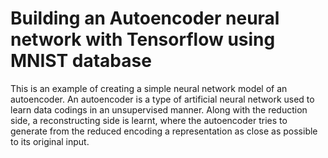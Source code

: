 # Building an Autoencoder neural network with Tensorflow using MNIST database

This is an example of creating a simple neural network model of an autoencoder.
An autoencoder is a type of artificial neural network used to learn data codings in an unsupervised manner. Along with the reduction side, a reconstructing side is learnt, where the autoencoder tries to generate from the reduced encoding a representation as close as possible to its original input.
